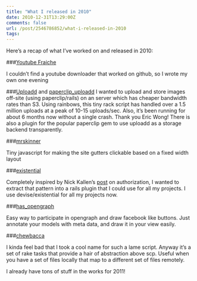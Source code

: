```yaml
---
title: "What I released in 2010"
date: 2010-12-31T13:29:00Z
comments: false
url: /post/2546786852/what-i-released-in-2010
tags:
---
```


Here’s a recap of what I’ve worked on and released in 2010:

<!--more-->

###[Youtube Fraiche](https://github.com/capotej/youtube_fraiche)

I couldn’t find a youtube downloader that worked on github, so I wrote my own one evening

###[Uploadd](https://github.com/capotej/uploadd) and [paperclip_uploadd](https://github.com/capotej/paperclip_uploadd)
I wanted to upload and store images off-site (using paperclip/rails) on an server which has cheaper bandwidth rates than S3. Using rainbows, this tiny rack script has handled over a 1.5 million uploads at a peak of 10-15 uploads/sec. Also, it’s been running for about 6 months now without a single crash. Thank you Eric Wong!
There is also a plugin for the popular paperclip gem to use uploadd as a storage backend transparently.

###[mrskinner](https://github.com/capotej/mrskinner/blob/master/mrskinner.js)

Tiny javascript for making the site gutters clickable based on a fixed width layout

###[existential](https://github.com/capotej/existential)

Completely inspired by Nick Kallen’s [post](http://pivotallabs.com/users/nick/blog/articles/272-access-control-permissions-in-rails) on authorization, I wanted to extract that pattern into a rails plugin that I could use for all my projects. I use devise/existential for all my projects now.

###[has_opengraph](https://github.com/capotej/has_opengraph)

Easy way to participate in opengraph and draw facebook like buttons. Just annotate your models with meta data, and draw it in your view easily.

###[chewbacca](https://github.com/capotej/chewbacca)

I kinda feel bad that I took a cool name for such a lame script. Anyway it’s a set of rake tasks that provide a hair of abstraction above scp. Useful when you have a set of files locally that map to a different set of files remotely.



I already have tons of stuff in the works for 2011!

